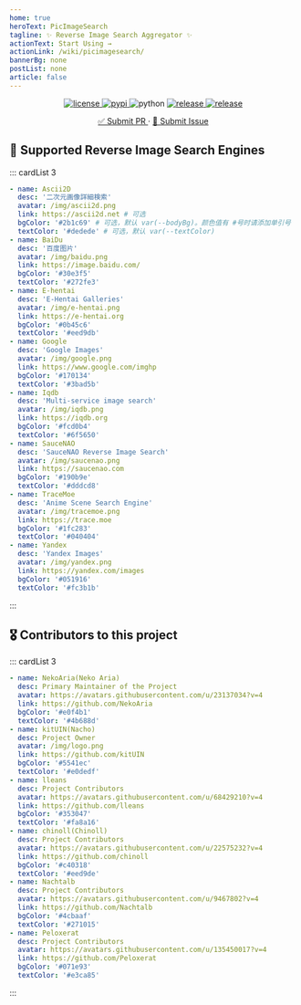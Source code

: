 ```yaml
---
home: true
heroText: PicImageSearch
tagline: ✨ Reverse Image Search Aggregator ✨
actionText: Start Using →
actionLink: /wiki/picimagesearch/
bannerBg: none
postList: none
article: false
---
```


<p align="center">
  <a href="https://raw.githubusercontent.com/kitUIN/PicImageSearch/master/LICENSE">
    <img src="https://img.shields.io/github/license/kitUIN/PicImageSearch" alt="license">
  </a>
  <a href="https://pypi.python.org/pypi/PicImageSearch">
    <img src="https://img.shields.io/pypi/v/PicImageSearch" alt="pypi">
  </a>
  <img src="https://img.shields.io/badge/python-3.7+-blue" alt="python">
  <a href="https://github.com/kitUIN/PicImageSearch/releases">
    <img src="https://img.shields.io/github/v/release/kitUIN/PicImageSearch" alt="release">
  </a>
  <a href="https://github.com/kitUIN/PicImageSearch/issues">
    <img src="https://img.shields.io/github/issues/kitUIN/PicImageSearch" alt="release">
  </a>
 </p>
<p align="center">
  <a href="https://github.com/kitUIN/PicImageSearch/compare/">✅ Submit PR </a>
  ·
  <a href="https://github.com/kitUIN/PicImageSearch/issues/new">🐛 Submit Issue </a>
</p>

## 🎉 Supported Reverse Image Search Engines

::: cardList 3

```yaml
- name: Ascii2D
  desc: '二次元画像詳細検索'
  avatar: /img/ascii2d.png
  link: https://ascii2d.net # 可选 
  bgColor: '#2b1c69' # 可选，默认 var(--bodyBg)。颜色值有 #号时请添加单引号
  textColor: '#dedede' # 可选，默认 var(--textColor)
- name: BaiDu
  desc: '百度图片'
  avatar: /img/baidu.png
  link: https://image.baidu.com/
  bgColor: '#30e3f5'
  textColor: '#272fe3'
- name: E-hentai
  desc: 'E-Hentai Galleries'
  avatar: /img/e-hentai.png
  link: https://e-hentai.org
  bgColor: '#0b45c6'
  textColor: '#eed9db'
- name: Google
  desc: 'Google Images'
  avatar: /img/google.png
  link: https://www.google.com/imghp
  bgColor: '#170134'
  textColor: '#3bad5b'
- name: Iqdb
  desc: 'Multi-service image search'
  avatar: /img/iqdb.png
  link: https://iqdb.org
  bgColor: '#fcd0b4'
  textColor: '#6f5650'
- name: SauceNAO
  desc: 'SauceNAO Reverse Image Search'
  avatar: /img/saucenao.png
  link: https://saucenao.com
  bgColor: '#190b9e'
  textColor: '#dddcd8'
- name: TraceMoe
  desc: 'Anime Scene Search Engine'
  avatar: /img/tracemoe.png
  link: https://trace.moe
  bgColor: '#1fc283'
  textColor: '#040404'
- name: Yandex
  desc: 'Yandex Images'
  avatar: /img/yandex.png
  link: https://yandex.com/images
  bgColor: '#051916'
  textColor: '#fc3b1b'
```

:::

## 🎖 Contributors to this project

::: cardList 3

```yaml
- name: NekoAria(Neko Aria)
  desc: Primary Maintainer of the Project
  avatar: https://avatars.githubusercontent.com/u/23137034?v=4
  link: https://github.com/NekoAria
  bgColor: '#e0f4b1'
  textColor: '#4b688d'
- name: kitUIN(Nacho)
  desc: Project Owner
  avatar: /img/logo.png
  link: https://github.com/kitUIN
  bgColor: '#5541ec'
  textColor: '#e0dedf'
- name: lleans
  desc: Project Contributors
  avatar: https://avatars.githubusercontent.com/u/68429210?v=4
  link: https://github.com/lleans
  bgColor: '#353047'
  textColor: '#fa8a16'
- name: chinoll(Chinoll)
  desc: Project Contributors
  avatar: https://avatars.githubusercontent.com/u/22575232?v=4
  link: https://github.com/chinoll
  bgColor: '#c40318'
  textColor: '#eed9de'
- name: Nachtalb
  desc: Project Contributors
  avatar: https://avatars.githubusercontent.com/u/9467802?v=4
  link: https://github.com/Nachtalb
  bgColor: '#4cbaaf'
  textColor: '#271015'
- name: Peloxerat
  desc: Project Contributors
  avatar: https://avatars.githubusercontent.com/u/135450017?v=4
  link: https://github.com/Peloxerat
  bgColor: '#071e93'
  textColor: '#e3ca85'
```

:::
